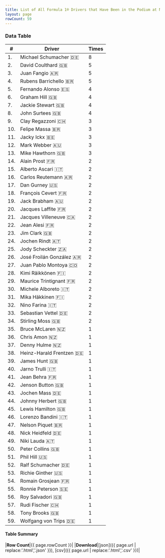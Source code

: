 ```yaml
---
title: List of All Formula 1® Drivers that Have Been in the Podium at Nürburgring
layout: page
rowCount: 59
---
```


<canvas id="chart" width="400" height="180"></canvas>
<script>
var data = {
    "datasets": [
        {
            "backgroundColor": "#f3a935",
            "borderColor": "#f68639",
            "borderWidth": 1,
            "data": [
                8.0,
                5.0,
                5.0,
                5.0,
                4.0,
                4.0,
                4.0,
                4.0,
                3.0,
                3.0,
                3.0,
                3.0,
                3.0,
                2.0,
                2.0,
                2.0,
                2.0,
                2.0,
                2.0,
                2.0,
                2.0,
                2.0,
                2.0,
                2.0,
                2.0,
                2.0,
                2.0,
                2.0,
                2.0,
                2.0,
                2.0,
                2.0,
                2.0,
                2.0,
                1.0,
                1.0,
                1.0,
                1.0,
                1.0,
                1.0,
                1.0,
                1.0,
                1.0,
                1.0,
                1.0,
                1.0,
                1.0,
                1.0,
                1.0,
                1.0,
                1.0,
                1.0,
                1.0,
                1.0,
                1.0,
                1.0,
                1.0,
                1.0,
                1.0
            ],
            "label": "Times"
        }
    ],
    "labels": [
        "Michael Schumacher",
        "David Coulthard",
        "Juan Fangio",
        "Rubens Barrichello",
        "Fernando Alonso",
        "Graham Hill",
        "Jackie Stewart",
        "John Surtees",
        "Clay Regazzoni",
        "Felipe Massa",
        "Jacky Ickx",
        "Mark Webber",
        "Mike Hawthorn",
        "Alain Prost",
        "Alberto Ascari",
        "Carlos Reutemann",
        "Dan Gurney",
        "François Cevert",
        "Jack Brabham",
        "Jacques Laffite",
        "Jacques Villeneuve",
        "Jean Alesi",
        "Jim Clark",
        "Jochen Rindt",
        "Jody Scheckter",
        "José Froilán González",
        "Juan Pablo Montoya",
        "Kimi Räikkönen",
        "Maurice Trintignant",
        "Michele Alboreto",
        "Mika Häkkinen",
        "Nino Farina",
        "Sebastian Vettel",
        "Stirling Moss",
        "Bruce McLaren",
        "Chris Amon",
        "Denny Hulme",
        "Heinz-Harald Frentzen",
        "James Hunt",
        "Jarno Trulli",
        "Jean Behra",
        "Jenson Button",
        "Jochen Mass",
        "Johnny Herbert",
        "Lewis Hamilton",
        "Lorenzo Bandini",
        "Nelson Piquet",
        "Nick Heidfeld",
        "Niki Lauda",
        "Peter Collins",
        "Phil Hill",
        "Ralf Schumacher",
        "Richie Ginther",
        "Romain Grosjean",
        "Ronnie Peterson",
        "Roy Salvadori",
        "Rudi Fischer",
        "Tony Brooks",
        "Wolfgang von Trips"
    ]
};
var options = {
  legend: {
    display: false
  },
  scales: {
    xAxes: [{
      ticks: {
        beginAtZero: true,
        maxRotation: 180,
        display: window.innerWidth > 800
      }
    }],
    yAxes: [{
      ticks: {
        beginAtZero: true
      }
    }]
  },
  onResize: function(chart, size) {
    chart.options.scales.xAxes[0].ticks.display = size.width > 800;
  }
};
new Chart("chart", {
    data: data,
    type: 'bar',
    options: options
});
</script>



### Data Table

| # | Driver | Times |
|--|--|--|
| 1. | Michael Schumacher 🇩🇪 | 8 |
| 2. | David Coulthard 🇬🇧 | 5 |
| 3. | Juan Fangio 🇦🇷 | 5 |
| 4. | Rubens Barrichello 🇧🇷 | 5 |
| 5. | Fernando Alonso 🇪🇸 | 4 |
| 6. | Graham Hill 🇬🇧 | 4 |
| 7. | Jackie Stewart 🇬🇧 | 4 |
| 8. | John Surtees 🇬🇧 | 4 |
| 9. | Clay Regazzoni 🇨🇭 | 3 |
| 10. | Felipe Massa 🇧🇷 | 3 |
| 11. | Jacky Ickx 🇧🇪 | 3 |
| 12. | Mark Webber 🇦🇺 | 3 |
| 13. | Mike Hawthorn 🇬🇧 | 3 |
| 14. | Alain Prost 🇫🇷 | 2 |
| 15. | Alberto Ascari 🇮🇹 | 2 |
| 16. | Carlos Reutemann 🇦🇷 | 2 |
| 17. | Dan Gurney 🇺🇸 | 2 |
| 18. | François Cevert 🇫🇷 | 2 |
| 19. | Jack Brabham 🇦🇺 | 2 |
| 20. | Jacques Laffite 🇫🇷 | 2 |
| 21. | Jacques Villeneuve 🇨🇦 | 2 |
| 22. | Jean Alesi 🇫🇷 | 2 |
| 23. | Jim Clark 🇬🇧 | 2 |
| 24. | Jochen Rindt 🇦🇹 | 2 |
| 25. | Jody Scheckter 🇿🇦 | 2 |
| 26. | José Froilán González 🇦🇷 | 2 |
| 27. | Juan Pablo Montoya 🇨🇴 | 2 |
| 28. | Kimi Räikkönen 🇫🇮 | 2 |
| 29. | Maurice Trintignant 🇫🇷 | 2 |
| 30. | Michele Alboreto 🇮🇹 | 2 |
| 31. | Mika Häkkinen 🇫🇮 | 2 |
| 32. | Nino Farina 🇮🇹 | 2 |
| 33. | Sebastian Vettel 🇩🇪 | 2 |
| 34. | Stirling Moss 🇬🇧 | 2 |
| 35. | Bruce McLaren 🇳🇿 | 1 |
| 36. | Chris Amon 🇳🇿 | 1 |
| 37. | Denny Hulme 🇳🇿 | 1 |
| 38. | Heinz-Harald Frentzen 🇩🇪 | 1 |
| 39. | James Hunt 🇬🇧 | 1 |
| 40. | Jarno Trulli 🇮🇹 | 1 |
| 41. | Jean Behra 🇫🇷 | 1 |
| 42. | Jenson Button 🇬🇧 | 1 |
| 43. | Jochen Mass 🇩🇪 | 1 |
| 44. | Johnny Herbert 🇬🇧 | 1 |
| 45. | Lewis Hamilton 🇬🇧 | 1 |
| 46. | Lorenzo Bandini 🇮🇹 | 1 |
| 47. | Nelson Piquet 🇧🇷 | 1 |
| 48. | Nick Heidfeld 🇩🇪 | 1 |
| 49. | Niki Lauda 🇦🇹 | 1 |
| 50. | Peter Collins 🇬🇧 | 1 |
| 51. | Phil Hill 🇺🇸 | 1 |
| 52. | Ralf Schumacher 🇩🇪 | 1 |
| 53. | Richie Ginther 🇺🇸 | 1 |
| 54. | Romain Grosjean 🇫🇷 | 1 |
| 55. | Ronnie Peterson 🇸🇪 | 1 |
| 56. | Roy Salvadori 🇬🇧 | 1 |
| 57. | Rudi Fischer 🇨🇭 | 1 |
| 58. | Tony Brooks 🇬🇧 | 1 |
| 59. | Wolfgang von Trips 🇩🇪 | 1 |

#### Table Summary

|**Row Count**|{{ page.rowCount }}|
|**Download**|[json]({{ page.url | replace:'.html','.json' }}), [csv]({{ page.url | replace:'.html','.csv' }})|
